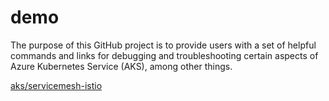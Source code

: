 # demo
The purpose of this GitHub project is to provide users with a set of helpful commands and links for debugging and troubleshooting certain aspects of Azure Kubernetes Service (AKS), among other things.

[aks/servicemesh-istio](/aks/servicemesh-istio)
